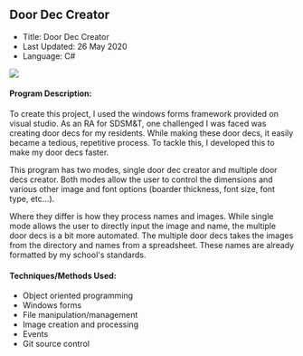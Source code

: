 ## Door Dec Creator

 - Title: Door Dec Creator
 - Last Updated: 26 May 2020
 - Language: C#
 
 ![](DoorDec.gif)
 
#### Program Description: 

To create this project, I used the windows forms framework provided on visual studio. As an RA for SDSM&T, one challenged I was faced was creating door decs for my residents. While making these door decs, it easily became a tedious, repetitive process. To tackle this, I developed this to make my door decs faster.

This program has two modes, single door dec creator and multiple door decs creator. Both modes allow the user to control the dimensions and various other image and font options (boarder thickness, font size, font type, etc...).

Where they differ is how they process names and images. While single mode allows the user to directly input the image and name, the multiple door decs is a bit more automated. The multiple door decs takes the images from the directory and names from a spreadsheet. These names are already formatted by my school's standards. 

#### Techniques/Methods Used:
 * Object oriented programming
 * Windows forms
 * File manipulation/management
 * Image creation and processing
 * Events
 * Git source control

